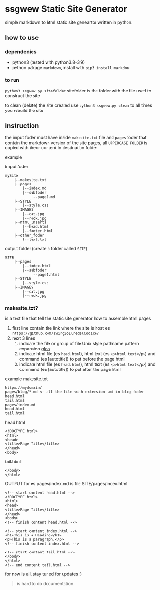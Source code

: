 # ssgwew Static Site Generator

simple markdown to html static site geneartor written in python.

## how to use

### dependenies 
* python3 (tested with python3.8-3.9)
* python pakage `markdown`, install with `pip3 install markdon`

### to run
`python3 ssgwew.py sitefolder` sitefolder is the folder with the file used to construct the site

to clean (delate) the site created use `python3 ssgwew.py clean` to all times you rebuild the site

## instruction 
the imput foder must have inside `makesite.txt` file and `pages` foder that contain the markdown version of the site pages, all `UPPERCASE FOLDER` is copied with theor content in destination folder

example

imput foder
```
mySite
    |--makesite.txt
    |--pages
        |--index.md
        |--subfoder
            |--page1.md
    |--STYLE
        |--style.css
    |--IMAGES
        |--cat.jpg
        |--rock.jpg
    |--html_inserts
        |--head.html
        |--footer.html
    |--other_foder
        !--text.txt
```
output folder (create a folder called `SITE`)
```
SITE
    |--pages
        |--index.html
        |--subfoder
            |--page1.html
    |--STYLE
        |--style.css
    |--IMAGES
        |--cat.jpg
        |--rock.jpg
```
### makesite.txt?
is a text file that tell the static site generator how to assemble html pages

1. first line contain the link where the site is host es `https://github.com/zwirgioIlredelCodice/`
2. next 3 lines
    1. indicate the file or group of file Unix style pathname pattern expansion [glob](https://docs.python.org/3/library/glob.html)
    2. indicate html file (es `head.html`), html text (es `<p>html text</p>`) and command (es [autotitle]) to put before the page html
    3. indicate html file (es `head.html`), html text (es `<p>html text</p>`) and command (es [autotitle]) to put after the page html

example 
makesite.txt
```
https://mydomain/
pages/blog/*.md <- all the file with extension .md in blog foder
head.html
tail.html
pages/index.md
head.html
tail.html
```
head.html
```
<!DOCTYPE html>
<html>
<head>
<title>Page Title</title>
</head>
<body>
```
tail.html
```
</body>
</html>
```
OUTPUT for es pages/index.md is file SITE/pages/index.html
```
<!-- start content head.html -->
<!DOCTYPE html>
<html>
<head>
<title>Page Title</title>
</head>
<body>
<!-- finish content head.html -->

<!-- start content index.html -->
<h1>This is a Heading</h1>
<p>This is a paragraph.</p>
<!-- finish content index.html -->

<!-- start content tail.html -->
</body>
</html>
<!-- end content tail.html -->
```
for now is all. stay tuned for updates :)

> is hard to do documentation.